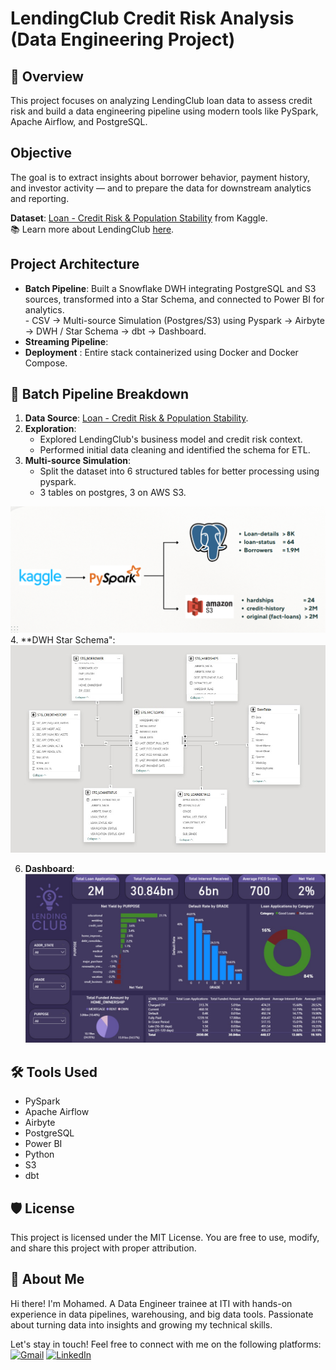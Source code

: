 # LendingClub Credit Risk Analysis (Data Engineering Project)

## 🧠 Overview
This project focuses on analyzing LendingClub loan data to assess credit risk and build a data engineering pipeline using modern tools like PySpark, Apache Airflow, and PostgreSQL. 

## Objective
The goal is to extract insights about borrower behavior, payment history, and investor activity — and to prepare the data for downstream analytics and reporting.

**Dataset**: [Loan - Credit Risk & Population Stability](https://www.kaggle.com/datasets/beatafaron/loan-credit-risk-and-population-stability) from Kaggle.<br>
📚 Learn more about LendingClub [here](https://en.wikipedia.org/wiki/LendingClub).

## Project Architecture
- **Batch Pipeline**: Built a Snowflake DWH integrating PostgreSQL and S3 sources, transformed into a Star Schema, and connected to Power BI for analytics.<br>
      - CSV → Multi-source Simulation (Postgres/S3) using Pyspark → Airbyte → DWH / Star Schema → dbt → Dashboard.
- **Streaming Pipeline**: 
- **Deployment** : Entire stack containerized using Docker and Docker Compose.

  
## 🧱 Batch Pipeline Breakdown
1. **Data Source**: [Loan - Credit Risk & Population Stability](https://www.kaggle.com/datasets/beatafaron/loan-credit-risk-and-population-stability).
2. **Exploration**:
    - Explored LendingClub's business model and credit risk context.
    - Performed initial data cleaning and identified the schema for ETL.
3. **Multi-source Simulation**:
      - Split the dataset into 6 structured tables for better processing using pyspark.    
      - 3 tables on postgres, 3 on AWS S3.

![Multi-source Simulation](batch/imgs/normalization.png)
4. **DWH Star Schema":
      ![schema](batch/imgs/star_schema.jpeg)      

6. **Dashboard**:
    ![dashboard](batch/imgs/dashboard.jpeg)  


## 🛠️ Tools Used
- PySpark
- Apache Airflow
- Airbyte
- PostgreSQL
- Power BI
- Python
- S3
- dbt

## 🛡️ License
This project is licensed under the MIT License. You are free to use, modify, and share this project with proper attribution.

## 🌟 About Me
Hi there! I'm Mohamed. A Data Engineer trainee at ITI with hands-on experience in data pipelines, warehousing, and big data tools. Passionate about turning data into insights and growing my technical skills.



Let's stay in touch! Feel free to connect with me on the following platforms:  
[![Gmail](https://img.shields.io/badge/Gmail-D14836?style=flat&logo=gmail&logoColor=white)](mailto:mo.badr.ismail@gmail.com)
[![LinkedIn](https://img.shields.io/badge/LinkedIn-0077B5?style=flat&logo=linkedin&logoColor=white)](https://www.linkedin.com/in/mbi162/)
